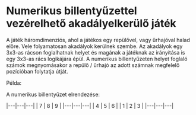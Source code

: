 # Numerikus billentyűzettel vezérelhető akadályelkerülő játék

A játék háromdimenziós, ahol a játékos egy repülővel, vagy
űrhajóval halad előre. Vele folyamatosan akadályok kerülnek
szembe. Az akadályok egy 3x3-as rácson foglalhatnak helyet
és magának a játéknak az irányítása is egy 3x3-as rács logikájára
épül. A numerikus billentyűzeten helyet foglaló számok megnyomásakor
a repülő / űrhajó az adott számnak megfelelő pozícióban folytatja útját.

Példa:

A numerikus billentyűzet elrendezése:

|---|---|---|
| 7 | 8 | 9 |
|---|---|---|
| 4 | 5 | 6 |
| 1 | 2 | 3 |
|---|---|---|

